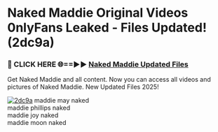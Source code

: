# Naked Maddie Original Videos 0nlyFans Leaked - Files Updated! (2dc9a)

<h3>🔴 CLICK HERE 🌐==►► <a href="https://tinyurl.com/yckcrads" rel="nofollow">Naked Maddie Updated Files</a></h3>

Get Naked Maddie and all content. Now you can access all videos and pictures of Naked Maddie. New Updated Files 2025!

[![2dc9a](https://i.imgur.com/hpKpOFt.gif)](https://tinyurl.com/yckcrads)
maddie may naked<br>
maddie phillips naked<br>
maddie joy naked<br>
maddie moon naked